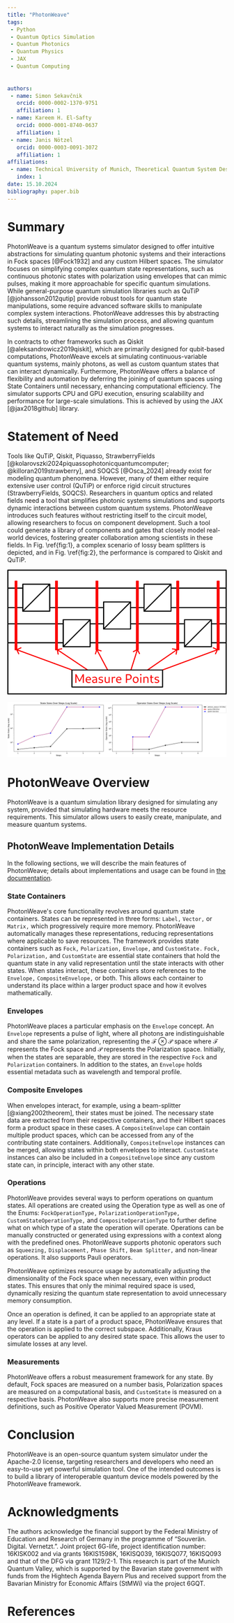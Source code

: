 ```yaml
---
title: "PhotonWeave"
tags:
 - Python
 - Quantum Optics Simulation
 - Quantum Photonics
 - Quantum Physics
 - JAX
 - Quantum Computing
 
  
authors:
 - name: Simon Sekavčnik
   orcid: 0000-0002-1370-9751
   affiliation: 1
 - name: Kareem H. El-Safty
   orcid: 0000-0001-8740-0637
   affiliation: 1
 - name: Janis Nötzel
   orcid: 0000-0003-0091-3072
   affiliation: 1
affiliations:
 - name: Technical University of Munich, Theoretical Quantum System Design, Munich, Germany
   index: 1
date: 15.10.2024
bibliography: paper.bib
---
```

# Summary
PhotonWeave is a quantum systems simulator designed to offer intuitive abstractions for simulating quantum photonic systems and their interactions in Fock spaces [@Fock1932] and any custom Hilbert spaces. The simulator focuses on simplifying complex quantum state representations, such as continuous photonic states with polarization using envelopes that can mimic pulses, making it more approachable for specific quantum simulations. While general-purpose quantum simulation libraries such as QuTiP [@johansson2012qutip] provide robust tools for quantum state manipulations, some require advanced software skills to manipulate complex system interactions. PhotonWeave addresses this by abstracting such details, streamlining the simulation process, and allowing quantum systems to interact naturally as the simulation progresses.

In contracts to other frameworks such as Qiskit [@aleksandrowicz2019qiskit], which are primarily designed for qubit-based computations, PhotonWeave excels at simulating continuous-variable quantum systems, mainly photons, as well as custom quantum states that can interact dynamically. Furthermore, PhotonWeave offers a balance of flexibility and automation by deferring the joining of quantum spaces using State Containers until necessary, enhancing computational efficiency. The simulator supports CPU and GPU execution, ensuring scalability and performance for large-scale simulations. This is achieved by using the JAX [@jax2018github] library.

# Statement of Need
Tools like QuTiP, Qiskit, Piquasso, StrawberryFields [@kolarovszki2024piquassophotonicquantumcomputer; @killoran2019strawberry], and SOQCS [@Osca_2024] already exist for modeling quantum phenomena. However, many of them either require extensive user control (QuTiP) or enforce rigid circuit structures (StrawberryFields, SOQCS). Researchers in quantum optics and related fields need a tool that simplifies photonic systems simulations and supports dynamic interactions between custom quantum systems. PhotonWeave introduces such features without restricting itself to the circuit model, allowing researchers to focus on component development. Such a tool could generate a library of components and gates that closely model real-world devices, fostering greater collaboration among scientists in these fields. In Fig. \ref{fig:1}, a complex scenario of lossy beam splitters is depicted, and in Fig. \ref{fig:2}, the performance is compared to Qiskit and QuTiP.


![The simulation of lossy Beam Splitters. The simulation tracks the state evolution throughout the experiment. The losses here are photon absorption. \label{fig:1}](circuit.png)


![Comparison between PhotonWeave, Qiskit, and QuTip regarding simulation time and the required space to simulate the experiment in \autoref{fig:1}. The steps are the executed operations. \label{fig:2}](lossy_circuit_paper-2.png)

# PhotonWeave Overview
PhotonWeave is a quantum simulation library designed for simulating any system, provided that simulating hardware meets the resource requirements. This simulator allows users to easily create, manipulate, and measure quantum systems.

## PhotonWeave Implementation Details
In the following sections, we will describe the main features of PhotonWeave; details about implementations and usage can be found in [the documentation](https://photon-weave.readthedocs.io).

### State Containers
PhotonWeave's core functionality revolves around quantum state containers. States can be represented in three forms: `Label,` `Vector,` or `Matrix,` which progressively require more memory. PhotonWeave automatically manages these representations, reducing representations where applicable to save resources. The framework provides state containers such as `Fock,` `Polarization,` `Envelope,` and `CustomState.` `Fock,` `Polarization,` and `CustomState` are essential state containers that hold the quantum state in any valid representation until the state interacts with other states. When states interact, these containers store references to the `Envelope,` `CompositeEnvelope,` or both. This allows each container to understand its place within a larger product space and how it evolves mathematically.

### Envelopes
PhotonWeave places a particular emphasis on the `Envelope` concept. An `Envelope` represents a pulse of light, where all photons are indistinguishable and share the same polarization, representing the $\mathcal{F}\otimes\mathcal{P}$ space where $\mathcal{F}$ represents the Fock space and $\mathcal{P}$ represents the Polarization space. Initially, when the states are separable, they are stored in the respective `Fock` and `Polarization` containers. In addition to the states, an `Envelope` holds essential metadata such as wavelength and temporal profile.

### Composite Envelopes
When envelopes interact, for example, using a beam-splitter [@xiang2002theorem], their states must be joined. The necessary state data are extracted from their respective containers, and their Hilbert spaces form a product space in these cases. A `CompositeEnvelope` can contain multiple product spaces, which can be accessed from any of the contributing state containers. Additionally, `CompositeEnvelope` instances can be merged, allowing states within both envelopes to interact. `CustomState` instances can also be included in a `CompositeEnvelope` since any custom state can, in principle, interact with any other state.

### Operations
PhotonWeave provides several ways to perform operations on quantum states. All operations are created using the Operation type as well as one of the Enums: `FockOperationType,` `PolarizationOperationType,` `CustomStateOperationType,` and `CompositeOperationType` to further define what on which type of a state the operation will operate. Operations can be manually constructed or generated using expressions with a context along with the predefined ones. PhotonWeave supports photonic operators such as `Squeezing,` `Displacement,` `Phase Shift,` `Beam Splitter,` and non-linear operations. It also supports Pauli operators.

PhotonWeave optimizes resource usage by automatically adjusting the dimensionality of the Fock space when necessary, even within product states. This ensures that only the minimal required space is used, dynamically resizing the quantum state representation to avoid unnecessary memory consumption.

Once an operation is defined, it can be applied to an appropriate state at any level. If a state is a part of a product space, PhotonWeave ensures that the operation is applied to the correct subspace. Additionally, Kraus operators can be applied to any desired state space. This allows the user to simulate losses at any level.

### Measurements
PhotonWeave offers a robust measurement framework for any state. By default, Fock spaces are measured on a number basis, Polarization spaces are measured on a computational basis, and `CustomState` is measured on a respective basis. PhotonWeave also supports more precise measurement definitions, such as Positive Operator Valued Measurement (POVM).

# Conclusion
PhotonWeave is an open-source quantum system simulator under the Apache-2.0 license, targeting researchers and developers who need an easy-to-use yet powerful simulation tool. One of the intended outcomes is to build a library of interoperable quantum device models powered by the PhotonWeave framework.

# Acknowledgments
The authors acknowledge the financial support by the Federal Ministry of Education and Research of Germany in the programme of “Souverän. Digital. Vernetzt.”. Joint project 6G-life, project identification number: 16KISK002 and via grants 16KIS1598K, 16KISQ039, 16KISQ077, 16KISQ093 and that of the DFG via grant 1129/2-1. This research is part of the Munich Quantum Valley, which is supported by the Bavarian state government with funds from the Hightech Agenda Bayern Plus and received support from the Bavarian Ministry for Economic Affairs (StMWi) via the project 6GQT.

# References
